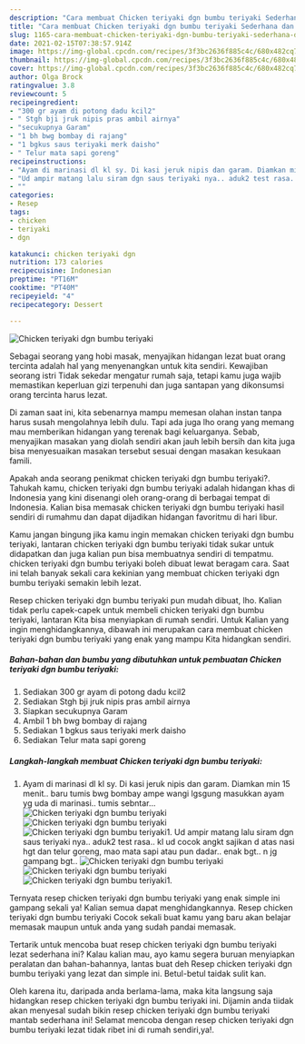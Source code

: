 ```yaml
---
description: "Cara membuat Chicken teriyaki dgn bumbu teriyaki Sederhana dan Mudah Dibuat"
title: "Cara membuat Chicken teriyaki dgn bumbu teriyaki Sederhana dan Mudah Dibuat"
slug: 1165-cara-membuat-chicken-teriyaki-dgn-bumbu-teriyaki-sederhana-dan-mudah-dibuat
date: 2021-02-15T07:38:57.914Z
image: https://img-global.cpcdn.com/recipes/3f3bc2636f885c4c/680x482cq70/chicken-teriyaki-dgn-bumbu-teriyaki-foto-resep-utama.jpg
thumbnail: https://img-global.cpcdn.com/recipes/3f3bc2636f885c4c/680x482cq70/chicken-teriyaki-dgn-bumbu-teriyaki-foto-resep-utama.jpg
cover: https://img-global.cpcdn.com/recipes/3f3bc2636f885c4c/680x482cq70/chicken-teriyaki-dgn-bumbu-teriyaki-foto-resep-utama.jpg
author: Olga Brock
ratingvalue: 3.8
reviewcount: 5
recipeingredient:
- "300 gr ayam di potong dadu kcil2"
- " Stgh bji jruk nipis pras ambil airnya"
- "secukupnya Garam"
- "1 bh bwg bombay di rajang"
- "1 bgkus saus teriyaki merk daisho"
- " Telur mata sapi goreng"
recipeinstructions:
- "Ayam di marinasi dl kl sy. Di kasi jeruk nipis dan garam. Diamkan min 15 menit.. baru tumis bwg bombay ampe wangi lgsgung masukkan ayam yg uda di marinasi.. tumis sebntar..."
- "Ud ampir matang lalu siram dgn saus teriyaki nya.. aduk2 test rasa.. kl ud cocok angkt sajikan d atas nasi hgt dan telur goreng, mao mata sapi atau pun dadar.. enak bgt.. n jg gampang bgt.."
- ""
categories:
- Resep
tags:
- chicken
- teriyaki
- dgn

katakunci: chicken teriyaki dgn 
nutrition: 173 calories
recipecuisine: Indonesian
preptime: "PT16M"
cooktime: "PT40M"
recipeyield: "4"
recipecategory: Dessert

---
```



![Chicken teriyaki dgn bumbu teriyaki](https://img-global.cpcdn.com/recipes/3f3bc2636f885c4c/680x482cq70/chicken-teriyaki-dgn-bumbu-teriyaki-foto-resep-utama.jpg)

Sebagai seorang yang hobi masak, menyajikan hidangan lezat buat orang tercinta adalah hal yang menyenangkan untuk kita sendiri. Kewajiban seorang istri Tidak sekedar mengatur rumah saja, tetapi kamu juga wajib memastikan keperluan gizi terpenuhi dan juga santapan yang dikonsumsi orang tercinta harus lezat.

Di zaman  saat ini, kita sebenarnya mampu memesan olahan instan tanpa harus susah mengolahnya lebih dulu. Tapi ada juga lho orang yang memang mau memberikan hidangan yang terenak bagi keluarganya. Sebab, menyajikan masakan yang diolah sendiri akan jauh lebih bersih dan kita juga bisa menyesuaikan masakan tersebut sesuai dengan masakan kesukaan famili. 



Apakah anda seorang penikmat chicken teriyaki dgn bumbu teriyaki?. Tahukah kamu, chicken teriyaki dgn bumbu teriyaki adalah hidangan khas di Indonesia yang kini disenangi oleh orang-orang di berbagai tempat di Indonesia. Kalian bisa memasak chicken teriyaki dgn bumbu teriyaki hasil sendiri di rumahmu dan dapat dijadikan hidangan favoritmu di hari libur.

Kamu jangan bingung jika kamu ingin memakan chicken teriyaki dgn bumbu teriyaki, lantaran chicken teriyaki dgn bumbu teriyaki tidak sukar untuk didapatkan dan juga kalian pun bisa membuatnya sendiri di tempatmu. chicken teriyaki dgn bumbu teriyaki boleh dibuat lewat beragam cara. Saat ini telah banyak sekali cara kekinian yang membuat chicken teriyaki dgn bumbu teriyaki semakin lebih lezat.

Resep chicken teriyaki dgn bumbu teriyaki pun mudah dibuat, lho. Kalian tidak perlu capek-capek untuk membeli chicken teriyaki dgn bumbu teriyaki, lantaran Kita bisa menyiapkan di rumah sendiri. Untuk Kalian yang ingin menghidangkannya, dibawah ini merupakan cara membuat chicken teriyaki dgn bumbu teriyaki yang enak yang mampu Kita hidangkan sendiri.

<!--inarticleads1-->

##### Bahan-bahan dan bumbu yang dibutuhkan untuk pembuatan Chicken teriyaki dgn bumbu teriyaki:

1. Sediakan 300 gr ayam di potong dadu kcil2
1. Sediakan  Stgh bji jruk nipis pras ambil airnya
1. Siapkan secukupnya Garam
1. Ambil 1 bh bwg bombay di rajang
1. Sediakan 1 bgkus saus teriyaki merk daisho
1. Sediakan  Telur mata sapi goreng




<!--inarticleads2-->

##### Langkah-langkah membuat Chicken teriyaki dgn bumbu teriyaki:

1. Ayam di marinasi dl kl sy. Di kasi jeruk nipis dan garam. Diamkan min 15 menit.. baru tumis bwg bombay ampe wangi lgsgung masukkan ayam yg uda di marinasi.. tumis sebntar...
<img src="https://img-global.cpcdn.com/steps/1bfe266f82b3b959/160x128cq70/chicken-teriyaki-dgn-bumbu-teriyaki-langkah-memasak-1-foto.jpg" alt="Chicken teriyaki dgn bumbu teriyaki"><img src="https://img-global.cpcdn.com/steps/6ee99a640394cca6/160x128cq70/chicken-teriyaki-dgn-bumbu-teriyaki-langkah-memasak-1-foto.jpg" alt="Chicken teriyaki dgn bumbu teriyaki"><img src="https://img-global.cpcdn.com/steps/633e85f228977951/160x128cq70/chicken-teriyaki-dgn-bumbu-teriyaki-langkah-memasak-1-foto.jpg" alt="Chicken teriyaki dgn bumbu teriyaki">1. Ud ampir matang lalu siram dgn saus teriyaki nya.. aduk2 test rasa.. kl ud cocok angkt sajikan d atas nasi hgt dan telur goreng, mao mata sapi atau pun dadar.. enak bgt.. n jg gampang bgt..
<img src="https://img-global.cpcdn.com/steps/5087ebb21ec642e8/160x128cq70/chicken-teriyaki-dgn-bumbu-teriyaki-langkah-memasak-2-foto.jpg" alt="Chicken teriyaki dgn bumbu teriyaki"><img src="https://img-global.cpcdn.com/steps/28509f4b68d685f5/160x128cq70/chicken-teriyaki-dgn-bumbu-teriyaki-langkah-memasak-2-foto.jpg" alt="Chicken teriyaki dgn bumbu teriyaki"><img src="https://img-global.cpcdn.com/steps/897e07d0751a7b9a/160x128cq70/chicken-teriyaki-dgn-bumbu-teriyaki-langkah-memasak-2-foto.jpg" alt="Chicken teriyaki dgn bumbu teriyaki">1. 




Ternyata resep chicken teriyaki dgn bumbu teriyaki yang enak simple ini gampang sekali ya! Kalian semua dapat menghidangkannya. Resep chicken teriyaki dgn bumbu teriyaki Cocok sekali buat kamu yang baru akan belajar memasak maupun untuk anda yang sudah pandai memasak.

Tertarik untuk mencoba buat resep chicken teriyaki dgn bumbu teriyaki lezat sederhana ini? Kalau kalian mau, ayo kamu segera buruan menyiapkan peralatan dan bahan-bahannya, lantas buat deh Resep chicken teriyaki dgn bumbu teriyaki yang lezat dan simple ini. Betul-betul taidak sulit kan. 

Oleh karena itu, daripada anda berlama-lama, maka kita langsung saja hidangkan resep chicken teriyaki dgn bumbu teriyaki ini. Dijamin anda tiidak akan menyesal sudah bikin resep chicken teriyaki dgn bumbu teriyaki mantab sederhana ini! Selamat mencoba dengan resep chicken teriyaki dgn bumbu teriyaki lezat tidak ribet ini di rumah sendiri,ya!.

